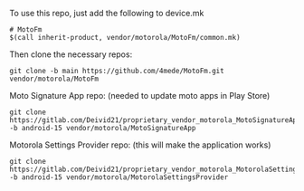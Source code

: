 To use this repo, just add the following to device.mk
```
# MotoFm
$(call inherit-product, vendor/motorola/MotoFm/common.mk)
```

Then clone the necessary repos:

```
git clone -b main https://github.com/4mede/MotoFm.git vendor/motorola/MotoFm
```

Moto Signature App repo: (needed to update moto apps in Play Store)
```
git clone https://gitlab.com/Deivid21/proprietary_vendor_motorola_MotoSignatureApp.git -b android-15 vendor/motorola/MotoSignatureApp
```

Motorola Settings Provider repo: (this will make the application works)
```
git clone https://gitlab.com/Deivid21/proprietary_vendor_motorola_MotorolaSettingsProvider.git -b android-15 vendor/motorola/MotorolaSettingsProvider
```

